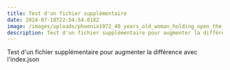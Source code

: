 ```yaml
---
title: Test d'un fichier supplémentaire
date: 2024-07-18T22:54:54.018Z
image: /images/uploads/phoenix1972_40_years_old_woman_holding_open_the_bible_with_her_44e3e48e-e69a-4363-8816-f2156e6bef09.png
description: Test d'un fichier supplémentaire pour augmenter la différence avec l'index.json
---
```

Test d'un fichier supplémentaire pour augmenter la différence avec l'index.json
